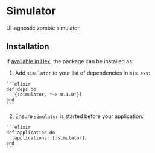 # Simulator

UI-agnostic zombie simulator.

## Installation

If [available in Hex](https://hex.pm/docs/publish), the package can be installed as:

  1. Add `simulator` to your list of dependencies in `mix.exs`:

    ```elixir
    def deps do
      [{:simulator, "~> 0.1.0"}]
    end
    ```

  2. Ensure `simulator` is started before your application:

    ```elixir
    def application do
      [applications: [:simulator]]
    end
    ```

